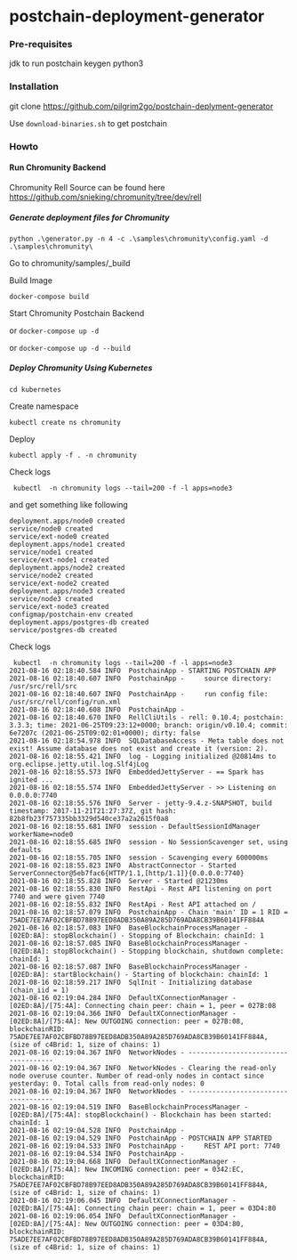 # postchain-deployment-generator





### Pre-requisites

jdk to run postchain keygen
python3


### Installation

git clone https://github.com/pilgrim2go/postchain-deplyment-generator

Use `download-binaries.sh` to get postchain


### Howto


#### Run Chromunity Backend

Chromunity Rell Source can be found here https://github.com/snieking/chromunity/tree/dev/rell

##### Generate deployment files for Chromunity

`python .\generator.py -n 4 -c .\samples\chromunity\config.yaml -d .\samples\chromunity\`


Go to chromunity/samples/_build

Build Image

`docker-compose build`

Start Chromunity Postchain Backend

or `docker-compose up -d `


or `docker-compose up -d --build`


##### Deploy Chromunity Using Kubernetes

`cd kubernetes`

Create namespace

`kubectl create ns chromunity`

Deploy 

`kubectl apply -f . -n chromunity`

Check logs

` kubectl  -n chromunity logs --tail=200 -f -l apps=node3`

and get something like following

```
deployment.apps/node0 created
service/node0 created
service/ext-node0 created
deployment.apps/node1 created
service/node1 created
service/ext-node1 created
deployment.apps/node2 created
service/node2 created
service/ext-node2 created
deployment.apps/node3 created
service/node3 created
service/ext-node3 created
configmap/postchain-env created
deployment.apps/postgres-db created
service/postgres-db created
```

Check logs

```
 kubectl  -n chromunity logs --tail=200 -f -l apps=node3
2021-08-16 02:18:40.584 INFO  PostchainApp - STARTING POSTCHAIN APP
2021-08-16 02:18:40.607 INFO  PostchainApp -     source directory: /usr/src/rell/src
2021-08-16 02:18:40.607 INFO  PostchainApp -     run config file: /usr/src/rell/config/run.xml
2021-08-16 02:18:40.608 INFO  PostchainApp -
2021-08-16 02:18:40.670 INFO  RellCliUtils - rell: 0.10.4; postchain: 3.3.3; time: 2021-06-25T09:23:12+0000; branch: origin/v0.10.4; commit: 6e7207c (2021-06-25T09:02:01+0000); dirty: false
2021-08-16 02:18:54.978 INFO  SQLDatabaseAccess - Meta table does not exist! Assume database does not exist and create it (version: 2).
2021-08-16 02:18:55.421 INFO  log - Logging initialized @20814ms to org.eclipse.jetty.util.log.Slf4jLog
2021-08-16 02:18:55.573 INFO  EmbeddedJettyServer - == Spark has ignited ...
2021-08-16 02:18:55.574 INFO  EmbeddedJettyServer - >> Listening on 0.0.0.0:7740
2021-08-16 02:18:55.576 INFO  Server - jetty-9.4.z-SNAPSHOT, build timestamp: 2017-11-21T21:27:37Z, git hash: 82b8fb23f757335bb3329d540ce37a2a2615f0a8
2021-08-16 02:18:55.681 INFO  session - DefaultSessionIdManager workerName=node0
2021-08-16 02:18:55.685 INFO  session - No SessionScavenger set, using defaults
2021-08-16 02:18:55.705 INFO  session - Scavenging every 600000ms
2021-08-16 02:18:55.823 INFO  AbstractConnector - Started ServerConnector@5eb7fac6{HTTP/1.1,[http/1.1]}{0.0.0.0:7740}
2021-08-16 02:18:55.828 INFO  Server - Started @21230ms
2021-08-16 02:18:55.830 INFO  RestApi - Rest API listening on port 7740 and were given 7740
2021-08-16 02:18:55.832 INFO  RestApi - Rest API attached on /
2021-08-16 02:18:57.079 INFO  PostchainApp - Chain 'main' ID = 1 RID = 75ADE7EE7AF02CBFBD78B97EED8ADB350A89A285D769ADA8CB39B60141FF884A
2021-08-16 02:18:57.083 INFO  BaseBlockchainProcessManager - [02ED:8A]: stopBlockchain() - Stopping of Blockchain: chainId: 1
2021-08-16 02:18:57.085 INFO  BaseBlockchainProcessManager - [02ED:8A]: stopBlockchain() - Stopping blockchain, shutdown complete: chainId: 1
2021-08-16 02:18:57.087 INFO  BaseBlockchainProcessManager - [02ED:8A]: startBlockchain() - Starting of blockchain: chainId: 1
2021-08-16 02:18:59.217 INFO  SqlInit - Initializing database (chain_iid = 1)
2021-08-16 02:19:04.284 INFO  DefaultXConnectionManager - [02ED:8A]/[75:4A]: Connecting chain peer: chain = 1, peer = 027B:08
2021-08-16 02:19:04.366 INFO  DefaultXConnectionManager - [02ED:8A]/[75:4A]: New OUTGOING connection: peer = 027B:08, blockchainRID: 75ADE7EE7AF02CBFBD78B97EED8ADB350A89A285D769ADA8CB39B60141FF884A, (size of c4Brid: 1, size of chains: 1)
2021-08-16 02:19:04.367 INFO  NetworkNodes - ------------------------------------
2021-08-16 02:19:04.367 INFO  NetworkNodes - Clearing the read-only node overuse counter. Number of read-only nodes in contact since yesterday: 0. Total calls from read-only nodes: 0
2021-08-16 02:19:04.367 INFO  NetworkNodes - ------------------------------------
2021-08-16 02:19:04.519 INFO  BaseBlockchainProcessManager - [02ED:8A]/[75:4A]: stopBlockchain() - Blockchain has been started: chainId: 1
2021-08-16 02:19:04.528 INFO  PostchainApp -
2021-08-16 02:19:04.529 INFO  PostchainApp - POSTCHAIN APP STARTED
2021-08-16 02:19:04.533 INFO  PostchainApp -     REST API port: 7740
2021-08-16 02:19:04.534 INFO  PostchainApp -
2021-08-16 02:19:04.668 INFO  DefaultXConnectionManager - [02ED:8A]/[75:4A]: New INCOMING connection: peer = 0342:EC, blockchainRID: 75ADE7EE7AF02CBFBD78B97EED8ADB350A89A285D769ADA8CB39B60141FF884A, (size of c4Brid: 1, size of chains: 1)
2021-08-16 02:19:06.045 INFO  DefaultXConnectionManager - [02ED:8A]/[75:4A]: Connecting chain peer: chain = 1, peer = 03D4:80
2021-08-16 02:19:06.054 INFO  DefaultXConnectionManager - [02ED:8A]/[75:4A]: New OUTGOING connection: peer = 03D4:80, blockchainRID: 75ADE7EE7AF02CBFBD78B97EED8ADB350A89A285D769ADA8CB39B60141FF884A, (size of c4Brid: 1, size of chains: 1)
```



